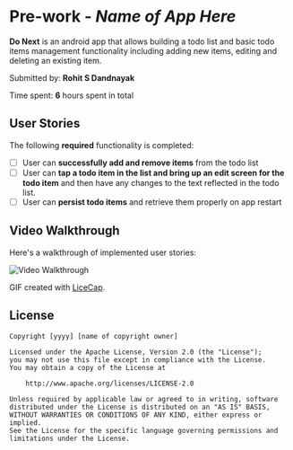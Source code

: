 # Pre-work - *Name of App Here*

**Do Next** is an android app that allows building a todo list and basic todo items management functionality including adding new items, editing and deleting an existing item.

Submitted by: **Rohit S Dandnayak**

Time spent: **6** hours spent in total

## User Stories

The following **required** functionality is completed:

* [ ] User can **successfully add and remove items** from the todo list
* [ ] User can **tap a todo item in the list and bring up an edit screen for the todo item** and then have any changes to the text reflected in the todo list.
* [ ] User can **persist todo items** and retrieve them properly on app restart

## Video Walkthrough 

Here's a walkthrough of implemented user stories:

<img src='https://camo.githubusercontent.com/3dfad5f9a5ea971b961974ec4642e42fda23d963/687474703a2f2f692e696d6775722e636f6d2f386c66496837432e676966' title='Video Walkthrough' width='' alt='Video Walkthrough' />

GIF created with [LiceCap](http://i.imgur.com/8lfIh7C.gif).

## License

    Copyright [yyyy] [name of copyright owner]

    Licensed under the Apache License, Version 2.0 (the "License");
    you may not use this file except in compliance with the License.
    You may obtain a copy of the License at

        http://www.apache.org/licenses/LICENSE-2.0

    Unless required by applicable law or agreed to in writing, software
    distributed under the License is distributed on an "AS IS" BASIS,
    WITHOUT WARRANTIES OR CONDITIONS OF ANY KIND, either express or implied.
    See the License for the specific language governing permissions and
    limitations under the License.



